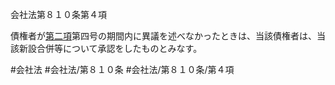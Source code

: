 会社法第８１０条第４項

債権者が[第二項](会社法＿＿＿＿第８１０条第２項)第四号の期間内に異議を述べなかったときは、当該債権者は、当該新設合併等について承認をしたものとみなす。

#会社法
#会社法/第８１０条
#会社法/第８１０条/第４項
